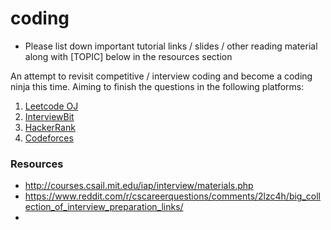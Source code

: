 # coding
* Please list down important tutorial links / slides / other reading material along with [TOPIC] below in the resources section

An attempt to revisit competitive / interview coding and become a coding ninja this time.
Aiming to finish the questions in the following platforms:
1. [Leetcode OJ](https://leetcode.com/)
2. [InterviewBit](https://www.interviewbit.com/)
3. [HackerRank](https://www.hackerrank.com/)
4. [Codeforces](http://codeforces.com/)

### Resources
* http://courses.csail.mit.edu/iap/interview/materials.php
* https://www.reddit.com/r/cscareerquestions/comments/2lzc4h/big_collection_of_interview_preparation_links/
* 
